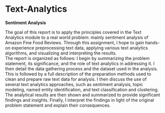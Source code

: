 # Text-Analytics
**Sentiment Analysis**


The goal of this report is to apply the principles covered in the Text Analytics module to a real
world problem: mainly sentiment analysis of Amazon Fine Food Reviews. Through this 
assignment, I hope to gain hands-on experience preprocessing text data, applying various text 
analytics algorithms, and visualizing and interpreting the results.  
The report is organized as follows: I begin by summarizing the problem statement, its significance, 
and the role of text analytics in addressing it. I then detail the data gathering process and the dataset 
used in the analysis. This is followed by a full description of the preparation methods used to clean 
and prepare raw text data for analysis. I then discuss the use of several text analytics approaches, 
such as sentiment analysis, topic modeling, named entity identification, and text classification and 
clustering. The analytical results are then shown and summarized to provide significant findings 
and insights. Finally, I interpret the findings in light of the original problem statement and explain 
their consequences.  

